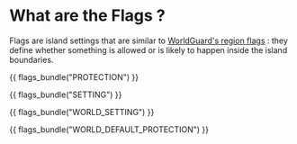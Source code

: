 # What are the Flags ?

Flags are island settings that are similar to [WorldGuard's region flags](https://worldguard.enginehub.org/en/latest/regions/flags/) : they define whether something is allowed or is likely to happen inside the island boundaries.

{{ flags_bundle("PROTECTION") }}

{{ flags_bundle("SETTING") }}

{{ flags_bundle("WORLD_SETTING") }}

{{ flags_bundle("WORLD_DEFAULT_PROTECTION") }}